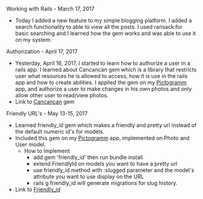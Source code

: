 Working with Rails - March 17, 2017
- Today I added a new feature to my simple blogging platform. 
I added a search functionality to able to view all the posts. I used ransack for 
basic searching and I learned how the gem works and was able to use it on my system.

Authorization - April 17, 2017
- Yesterday, April 16, 2017, I started to learn how to authorize a user in a rails app.
I learned about Cancancan gem which is a library that restricts user what resources he is allowed to access, how it is use in the rails app and how to create abilities. I applied the gem on my [Pictogramm](https://github.com/leighayanid/pictogramm) app, and authorize a user to make changes in his own photos and only allow other user to read/view photos. 
- Link to [Cancancan](https://github.com/CanCanCommunity/cancancan) gem

Friendly URL's - May 13-15, 2017
- Learned friendly_id gem which makes a friendly and pretty url instead of the default numeric id's for models. 
- Included this gem on my [Pictogramm](https://github.com/leighayanid/pictogramm) app, implemented on Photo and User model. 
	- How to implement
		- add gem 'friendly_id' then run bundle install
		- extend FriendlyId on models you want to have a pretty url
		- use friendly_id method with :slugged parameter and the model's attribute you want to use display on the URL
		- rails g friendly_id will generate migrations for slug history. 
- Link to  [Friendly_id](https://github.com/norman/friendly_id)